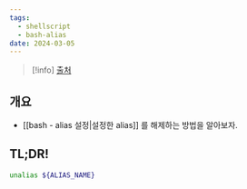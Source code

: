 ```yaml
---
tags:
  - shellscript
  - bash-alias
date: 2024-03-05
---
```

> [!info] [출처](https://askubuntu.com/a/325380)

## 개요

- [[bash - alias 설정|설정한 alias]] 를 해제하는 방법을 알아보자.

## TL;DR!

```bash
unalias ${ALIAS_NAME}
```